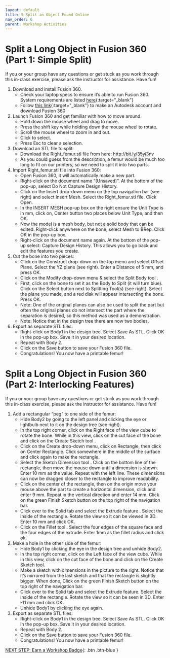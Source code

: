```yaml
---
layout: default
title: 5-Split an Object Found Online
nav_order: 6
parent: Workshop Activities
---
```


# Split a Long Object in Fusion 360 (Part 1: Simple Split)

If you or your group have any questions or get stuck as you work through this in-class exercise, please ask the instructor for assistance.  Have fun!

1.  Download and install Fusion 360.
    -   Check your laptop specs to ensure it’s able to run Fusion 360. System requirements are listed [here](https://autode.sk/2qg8ryB){:target="_blank"}
    -   Follow [this link](https://bit.ly/2QvZKeb){:target="_blank"} to make an Autodesk account and download Fusion 360
2.  Launch Fusion 360 and get familiar with how to move around.
    -   Hold down the mouse wheel and drag to move.
    -   Press the shift key while holding down the mouse wheel to rotate.
    -   Scroll the mouse wheel to zoom in and out.
    -   Click to select.
    -   Press Esc to clear a selection.
3.  Download an STL file to split:
    -   Download the Right_femur.stl file from here: http://bit.ly/35yi3nv
    -   As you could guess from the description, a femur would be much too long to fit on our printers, so we need to split it into two parts.
4.  Import Right_femur.stl file into Fusion 360:
    -   Open Fusion 360, it will automatically make a new part.
    -   Right-click on the document name “(Unsaved)”. At the bottom of the pop-up, select Do Not Capture Design History.
    -   Click on the Insert drop-down menu on the top navigation bar (see right) and select Insert Mesh. Select the Right_femur.stl file. Click Open.
    -   In the INSERT MESH pop-up box on the right ensure the Unit Type is in mm, click on, Center button two places below Unit Type, and then OK.
    -   Now the model is a mesh body, but not a solid body that can be edited. Right-click anywhere on the bone, select Mesh to BRep. Click OK in the pop-up box.
    -   Right-click on the document name again. At the bottom of the pop-up select: Capture Design History. This allows you to go back and edit the features you create.
5.  Cut the bone into two pieces:
    -   Click on the Construct drop-down on the top menu and select Offset Plane. Select the YZ plane (see right). Enter a Distance of 5 mm, and press OK.
    -   Click on the Modify drop-down menu & select the Split Body tool .
    -   First, click on the bone to set it as the Body to Split (it will turn blue). Click on the Select button next to Splitting Tool(s) (see right). Select the plane you made, and a red disk will appear intersecting the bone. Press OK.
    -   Note: One of the original planes can also be used to split the part but often the original planes do not intersect the part where the separation is desired, so this method was used as a demonstration.
    -   Note: Notice that in the design tree there are now two bodies.
6.  Export as separate STL files:
    -   Right-click on Body1 in the design tree. Select Save As STL. Click OK in the pop-up box. Save it in your desired location.
    -   Repeat with Body 2.
    -   Click on the Save button to save your Fusion 360 file.
    -   Congratulations! You now have a printable femur!

# Split a Long Object in Fusion 360 (Part 2: Interlocking Features)

If you or your group have any questions or get stuck as you work through this in-class exercise, please ask the instructor for assistance.  Have fun!

1.  Add a rectangular “peg” to one side of the femur:
    -   Hide Body2 by going to the left panel and clicking the eye or lightbulb next to it on the design tree (see right).
    -   In the top right corner, click on the Right face of the view cube to rotate the bone. While in this view, click on the cut face of the bone and click on the Create Sketch tool .
    -   Click on the Create drop-down menu, click on Rectangle, then click on Center Rectangle. Click somewhere in the middle of the surface and click again to make the rectangle.
    -   Select the Sketch Dimension tool . Click on the bottom line of the rectangle, then move the mouse down until a dimension is shown. Enter 10 mm as the value. Repeat with the left line. These dimensions can now be dragged closer to the rectangle to improve readability.
    -   Click on the center of the rectangle, then on the origin  move your mouse above the part to create a horizontal dimension, click and enter 9 mm. Repeat in the vertical direction and enter 14 mm. Click on the green Finish Sketch button on the top right of the navigation bar.
    -   Click over to the Solid tab and select the Extrude feature . Select the inside of the rectangle. Rotate the view so it can be viewed in 3D. Enter 10 mm and click OK.
    -   Click on the Fillet tool . Select the four edges of the square face and the four edges of the extrude. Enter 1mm as the fillet radius and click ok.
2.  Make a hole in the other side of the femur:
    -   Hide Body1 by clicking the eye in the design tree and unhide Body2.
    -   In the top right corner, click on the Left face of the view cube. While in this view, click on the cut face of the bone and click on the Create Sketch tool.
    -   Make a sketch with dimensions in the picture to the right. Notice that it’s mirrored from the last sketch and that the rectangle is slightly bigger. When done, Click on the green Finish Sketch button on the top right of the navigation bar.
    -   Click over to the Solid tab and select the Extrude feature. Select the inside of the rectangle. Rotate the view so it can be seen in 3D. Enter -11 mm and click OK.
    -   Unhide Body1 by clicking the eye again.
3.  Export as separate STL files:
    -   Right-click on Body1 in the design tree. Select Save As STL. Click OK in the pop-up box. Save it in your desired location.
    -   Repeat with Body 2.
    -   Click on the Save button to save your Fusion 360 file.
    -   Congratulations! You now have a printable femur!

[NEXT STEP: Earn a Workshop Badge](informal-credentials.html){: .btn .btn-blue }

